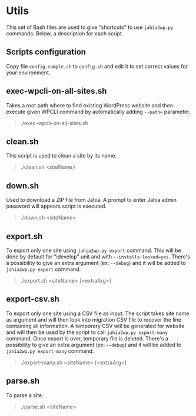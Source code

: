 # Utils

This set of Bash files are used to give "shortcuts" to use `jahia2wp.py` commands. Below, a description for each script.

## Scripts configuration
Copy file `config.sample.sh` to `config.sh` and edit it to set correct values for your environment.

## exec-wpcli-on-all-sites.sh
Takes a root path where to find existing WordPress website and then execute given WPCLI command by automatically adding `--path=` parameter.
> ./exec-wpcli-on-all-sites.sh <sitesRootPath> <wpCliToExec>

## clean.sh
This script is used to clean a site by its name. 
> ./clean.sh \<siteName>

## down.sh
Used to download a ZIP file from Jahia. A prompt to enter Jahia admin password will appears script is executed.
> ./down.sh \<siteName>

## export.sh
To export only one site using `jahia2wp.py export` command.
This will be done by default for "idevelop" unit and with `--installs-locked=yes`. 
There's a possibility to give an extra argument (ex: `--debug`) and it will be added to `jahia2wp.py export` command.
> ./export.sh \<siteName> [\<extraArg>]

## export-csv.sh
To export only one site using a CSV file as input. The script takes site name as argument and will then look into migration CSV file to recover the line containing all information. 
A temporary CSV will be generated for website and will then be used by the script to call `jahia2wp.py export-many` command.
Once export is over, temporary file is deleted.
There's a possibility to give an extra argument (ex: `--debug`) and it will be added to `jahia2wp.py export-many` command.
> ./export-many.sh \<siteName> [\<extraArg>]

## parse.sh
To parse a site.
> ./parse.sh \<siteName>
